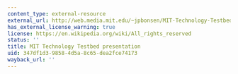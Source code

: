 ```yaml
---
content_type: external-resource
external_url: http://web.media.mit.edu/~jpbonsen/MIT-Technology-Testbeds.ppt
has_external_license_warning: true
license: https://en.wikipedia.org/wiki/All_rights_reserved
status: ''
title: MIT Technology Testbed presentation
uid: 347df1d3-9858-4d5a-8c65-dea2fce74173
wayback_url: ''
---
```

